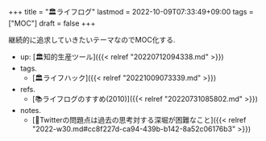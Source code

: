 +++
title = "🏛ライフログ"
lastmod = 2022-10-09T07:33:49+09:00
tags = ["MOC"]
draft = false
+++

継続的に追求していきたいテーマなのでMOC化する.

-   up: [🏛知的生産ツール]({{< relref "20220712094338.md" >}})
-   tags.
    -   [🏛ライフハック]({{< relref "20221009073339.md" >}})
-   refs.
    -   [📚ライフログのすすめ(2010)]({{< relref "20220731085802.md" >}})
-   notes.
    -   [💭Twitterの問題点は過去の思考対する深堀が困難なこと]({{< relref "2022-w30.md#cc8f227d-ca94-439b-b142-8a52c06176b3" >}})
